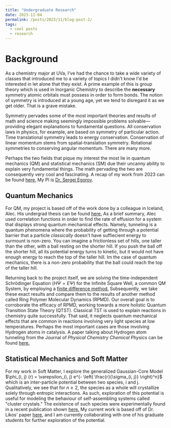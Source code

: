 ```yaml
---
title: "Undergraduate Research"
date: 2023-11-04
permalink: /posts/2023/11/blog-post-2/
tags:
  - cool posts
  - research
---
```

# Background 

As a chemistry major at UVa, I've had the chance to take a wide variety of classes that introduced me to a variety of topics I didn't know I'd be interested in let alone that they exist. A prime example of this is group theory which is used in Inorganic Chemistry to describe the **necessary** symmetry atomic orbitals must possess in order to form bonds. The notion of symmetry is introduced at a young age, yet we tend to disregard it as we get older. That is a grave mistake. 

Symmetry pervades some of the most important theories and results of math and science making seemingly impossible problems solvable— providing elegant explanations to fundamental questions. All conservation laws in physics, for example, are based on symmetry of particular action. Time translational symmetry leads to energy conservation. Conservation of linear momentum stems from spatial-translation symmetry. Rotational symmetries to conserving angular momentum. There are many more.

Perhaps the two fields that pique my interest the most lie in quantum mechanics (QM) and statistical mechanics (SM) due their uncanny ability to explain very fundamental things. The math pervading the two are consequently very cool and fascinating. A recap of my work from 2023 can be found [here.](http://mohan-s1.github.io/files/fall_2023_recap.pdf) My PI is [Dr. Sergei Egorov](https://chemistry.as.virginia.edu/people/profile/sae6z).

## Quantum Mechanics

For QM, my project is based off of the work done by a colleague in Iceland, Alec. His undergrad thesis can be found [here.](http://mohan-s1.github.io/files/Alec-Calculation_of_Quantum_Mechanical_Effusion_Rates.pdf) As a brief summary, Alec used correlation functions in order to find the rate of effusion for a system that displays strong quantum mechanical effects. Namely, tunneling is a quantum phenomena where the probability of getting through a potential barrier that a particle *classically* doesn't have suffiecient energy to surmount is non-zero. You can imagine a frictionless set of hills, one taller than the other, with a ball resting on the shorter hill. If you push the ball off the shorter hill, all its potential energy turns to kinetic, but it would not have enough energy to reach the top of the taller hill. Im the case of quantum mechanics, there is a non-zero probability that the ball could reach the top of the taller hill.

Returning back to the project itself, we are solving the time-independent Schrödinger Equation ($H \Psi = E \Psi$) for the Infinite Square Well, a common QM System, by employing a [finite difference method.](https://youtu.be/YotrBNLFen0?si=a_8_4l78iNXN769w) Subsequently, we take these exact results and compare them to the results of another method called Ring Polymer Molecular Dynamics (RPMD). Our overall goal is to corroborate the efficacy of RPMD, working towards a more holistic Quantum Transition State Theory (QTST). Classical TST is used to explain reactions in chemistry quite successfully. That said, it neglects quantum mechanical effects that are common in reactions involving very light species at low temperatures. Perhaps the most important cases are those involving Hydrogen atoms in catalysis. A paper talking about Hydrogen atom tunneling from the Journal of *Physical Chemistry Chemical Physics* can be found [here.](https://pubs.rsc.org/en/content/articlelanding/2021/cp/d0cp04221h)

## Statistical Mechanics and Soft Matter 

For my work in Soft Matter, I explore the generalized Gaussian-Core Model $\phi_{i, j} (r) = \varepsilon_{i, j} e^{- \left( \frac{r}{\sigma_{i, j}}  \right)^n}$ which is an inter-particle potential between two species, i and j. Qualitatively, we see that for $n \geq 2$, the species as a whole will crystallize solely through entropic interactions. As such, exploration of this potential is useful for modeling the behaviour of self-assembling systems called "cluster crystals." The existence of such species were experimentally found in a recent publication shown [here.](https://www.nature.com/articles/s41467-021-27412-3) My current work is based off of Dr. Likos' paper [here](https://iopscience.iop.org/article/10.1209/0295-5075/85/26003), and I am currently collaborating with one of his graduate students for further exploration of the potential.
